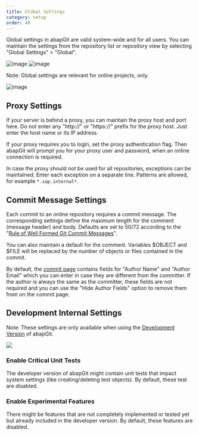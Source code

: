 ```yaml
---
title: Global Settings
category: setup
order: 40
---
```


Global settings in abapGit are valid system-wide and for all users. You can maintain the settings from the repository list or repository view by selecting "Global Settings" > "Global".

![image](https://github.com/abapGit/docs.abapgit.org/assets/36721657/d9d2793d-cc38-4c55-adf0-792b879dddde)
![image](https://github.com/abapGit/docs.abapgit.org/assets/36721657/26e8e815-ce40-42df-a336-47e1dadf4867)


Note: Global settings are relevant for online projects, only.

![image](https://github.com/francisco-milan/docs.abapgit.org/assets/36721657/1df41c1a-b1b2-47ab-affd-d6bb42ad72cd)

## Proxy Settings

If your server is behind a proxy, you can maintain the proxy host and port here. Do not enter any "http://" or "https://" prefix for the proxy host. Just enter the host name
or its IP address.

If your proxy requires you to login, set the proxy authentication flag. Then abapGit will prompt you for your proxy user and password, when an online connection is required.

In case the proxy should not be used for all repositories, exceptions can be maintained. Enter each exception on a separate line. Patterns are allowed,
for example `*.sap.internal*`.

## Commit Message Settings

Each commit to an online repository requires a commit message. The corresponding settings define the maximum length for the comment (message header) and body. Defaults are set
to 50/72 according to the "[Rule of Well Formed Git Commit Messages](https://www.midori-global.com/blog/2018/04/02/git-50-72-rule)".

You can also maintain a default for the comment. Variables $OBJECT and $FILE will be replaced by the number of objects or files contained in the commit.

By default, the [commit page](/user-guide/projects/online/stage-commit.md#commit) contains fields for "Author Name" and "Author Email" which you can enter in case they are different from the committer. If the author is always the same as the committer, these fields are not required and you can use the "Hide Author Fields" option to remove them from on the commit page.

## Development Internal Settings

Note: These settings are only available when using the [Development Version](/user-guide/getting-started/install.md#install-developer-version) of abapGit.

![](/img/settings-global-3.png)

### Enable Critical Unit Tests
The developer version of abapGit might contain unit tests that impact system settings (like creating/deleting test objects). By default, these test are disabled.

### Enable Experimental Features
There might be features that are not completely implemented or tested yet but already included in the developer version. By default, these features are disabled.

